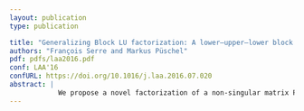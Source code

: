 ```yaml
---
layout: publication
type: publication

title: "Generalizing Block LU factorization: A lower–upper–lower block triangular decomposition with minimal off-diagonal ranks"
authors: "François Serre and Markus Püschel"
pdf: pdfs/laa2016.pdf
conf: LAA'16
confURL: https://doi.org/10.1016/j.laa.2016.07.020
abstract: |
            We propose a novel factorization of a non-singular matrix P, viewed as a 2×2-blocked matrix. The factorization decomposes P into a product of three matrices that are lower block-unitriangular, upper block-triangular, and lower block-unitriangular, respectively. Our goal is to make this factorization “as block-diagonal as possible” by minimizing the ranks of the off-diagonal blocks. We give lower bounds on these ranks and show that they are sharp by providing an algorithm that computes an optimal solution. The proposed decomposition can be viewed as a generalization of the well-known Block LU factorization using the Schur complement. Finally, we briefly explain one application of this factorization: the design of optimal circuits for a certain class of streaming permutations.
---
```

